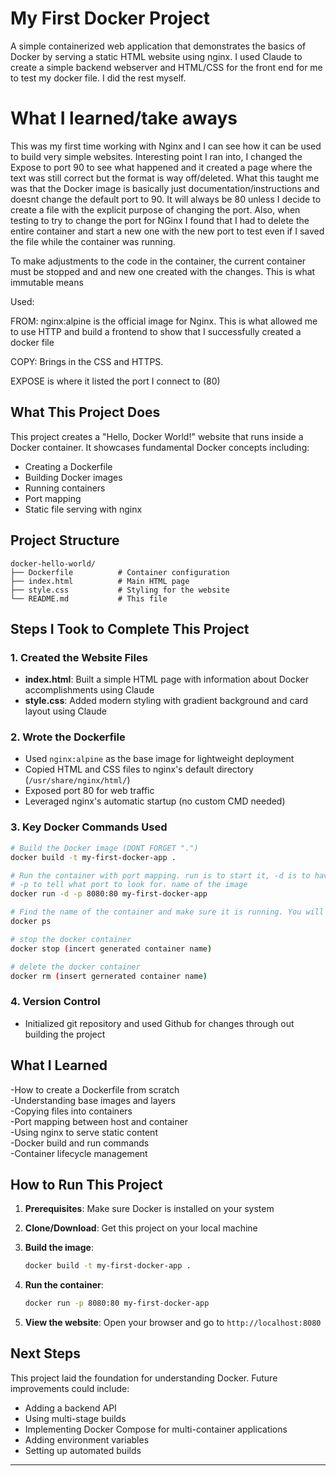 # My First Docker Project

A simple containerized web application that demonstrates the basics of Docker by serving a static HTML website using nginx. I used Claude to create a simple backend webserver and HTML/CSS for the front end for me to test my docker file. I did the rest myself.

# What I learned/take aways
This was my first time working with Nginx and I can see how it can be used to build very simple websites. Interesting point I ran into, I changed the Expose to port 90 to see what happened and it created a page where the text was still correct but the format is way off/deleted. What this taught me was that the Docker image is basically just documentation/instructions and doesnt change the default port to 90. It will always be 80 unless I decide to create a file with the explicit purpose of changing the port. Also, when testing to try to change the port for NGinx I found that I had to delete the entire container and start a new one with the new port to test even if I saved the file while the container was running. 

To make adjustments to the code in the container, the current container must be stopped and and new one created with the changes. This is what immutable means


Used:

FROM: nginx:alpine is the official image for Nginx. This is what allowed me to use HTTP and build a frontend to show that I successfully created a docker file

COPY: Brings in the CSS and HTTPS.

EXPOSE is where it listed the port I connect to (80)

## What This Project Does

This project creates a "Hello, Docker World!" website that runs inside a Docker container. It showcases fundamental Docker concepts including:
- Creating a Dockerfile
- Building Docker images
- Running containers
- Port mapping
- Static file serving with nginx

## Project Structure

```
docker-hello-world/
├── Dockerfile          # Container configuration
├── index.html          # Main HTML page
├── style.css           # Styling for the website
└── README.md           # This file
```

## Steps I Took to Complete This Project

### 1. Created the Website Files
- **index.html**: Built a simple HTML page with information about Docker accomplishments using Claude
- **style.css**: Added modern styling with gradient background and card layout using Claude

### 2. Wrote the Dockerfile
- Used `nginx:alpine` as the base image for lightweight deployment
- Copied HTML and CSS files to nginx's default directory (`/usr/share/nginx/html/`)
- Exposed port 80 for web traffic
- Leveraged nginx's automatic startup (no custom CMD needed)

### 3. Key Docker Commands Used
```bash
# Build the Docker image (DONT FORGET ".")
docker build -t my-first-docker-app .

# Run the container with port mapping. run is to start it, -d is to have it run in the background so you can continue to use the same terminal,
# -p to tell what port to look for. name of the image
docker run -d -p 8080:80 my-first-docker-app

# Find the name of the container and make sure it is running. You will need to have the name of the container handy for when you want to stop it/remove it later.
docker ps

# stop the docker container
docker stop (incert generated container name)

# delete the docker container
docker rm (insert gernerated container name)


```

### 4. Version Control
- Initialized git repository and used Github for changes through out building the project

## What I Learned

 -How to create a Dockerfile from scratch  
 -Understanding base images and layers  
 -Copying files into containers  
 -Port mapping between host and container  
 -Using nginx to serve static content  
 -Docker build and run commands  
 -Container lifecycle management  

## How to Run This Project

1. **Prerequisites**: Make sure Docker is installed on your system

2. **Clone/Download**: Get this project on your local machine

3. **Build the image**:
   ```bash
   docker build -t my-first-docker-app .
   ```

4. **Run the container**:
   ```bash
   docker run -p 8080:80 my-first-docker-app
   ```

5. **View the website**: Open your browser and go to `http://localhost:8080`

## Next Steps

This project laid the foundation for understanding Docker. Future improvements could include:
- Adding a backend API
- Using multi-stage builds
- Implementing Docker Compose for multi-container applications
- Adding environment variables
- Setting up automated builds

---
